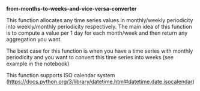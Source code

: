 **from-months-to-weeks-and-vice-versa-converter**

This function allocates any time series values in monthly/weekly periodicity into weekly/monthly periodicity respectively. 
The main idea of this function is to compute a value per 1 day for each month/week and then return any aggregation you want.

The best case for this function is when you have a time series with monthly periodicity
and you want to convert this time series into weeks (see example in the notebook)

This function supports ISO calendar system (https://docs.python.org/3/library/datetime.html#datetime.date.isocalendar)
